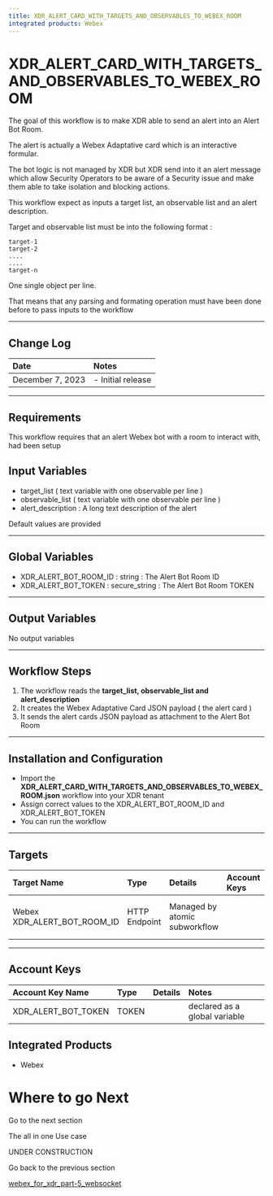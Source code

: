 ```yaml
---
title: XDR_ALERT_CARD_WITH_TARGETS_AND_OBSERVABLES_TO_WEBEX_ROOM
integrated products: Webex
---
```


# XDR_ALERT_CARD_WITH_TARGETS_AND_OBSERVABLES_TO_WEBEX_ROOM

The goal of this workflow is to make XDR able to send an alert into an Alert Bot Room.

The alert is actually a Webex Adaptative card which is an interactive formular. 

The bot logic is not managed by XDR but XDR send into it an alert message which allow Security Operators to be aware of a Security issue and make them able to take isolation and blocking actions.

This workflow expect as inputs a target list, an observable list and an alert description.

Target and observable list must be into the following format :

    target-1
    target-2
    ....
    ....
    target-n
    
One single object per line. 

That means that any parsing and formating operation must have been done before to pass inputs to the workflow

---

## Change Log

| Date | Notes |
|:-----|:------|
| December 7, 2023 | - Initial release |

---

## Requirements

This workflow requires that an alert Webex bot with a room to interact with, had been setup

## Input Variables

- target_list ( text variable with one observable per line )
- observable_list ( text variable with one observable per line )
- alert_description : A long text description of the alert

Default values are provided

---
## Global Variables

- XDR_ALERT_BOT_ROOM_ID : string : The Alert Bot Room ID 
- XDR_ALERT_BOT_TOKEN : secure_string :  The Alert Bot Room TOKEN
---
## Output Variables

No output variables

---

## Workflow Steps
1. The workflow reads the **target_list, observable_list and alert_description**
2. It creates the Webex Adaptative Card JSON payload ( the alert card )
3. It sends the alert cards JSON payload as attachment to the Alert Bot Room
---

## Installation and Configuration

* Import the **XDR_ALERT_CARD_WITH_TARGETS_AND_OBSERVABLES_TO_WEBEX_ROOM.json** workflow into your XDR tenant
* Assign correct values to the XDR_ALERT_BOT_ROOM_ID and XDR_ALERT_BOT_TOKEN
* You can run the workflow

---

## Targets


| Target Name | Type | Details | Account Keys | Notes |
|:------------|:-----|:--------|:-------------|:------|
| Webex XDR_ALERT_BOT_ROOM_ID | HTTP Endpoint | Managed by atomic subworkflow | | declared as a global variable |

---

## Account Keys

| Account Key Name | Type | Details | Notes |
|:-----------------|:-----|:--------|:------|
| XDR_ALERT_BOT_TOKEN | TOKEN | | declared as a global variable |

## Integrated Products

* Webex

# Where to go Next

Go to the next section 

The all in one Use case 

UNDER CONSTRUCTION

Go back to the previous section 

[webex_for_xdr_part-5_websocket](https://github.com/pcardotatgit/webex_for_xdr_part-5_websocket)